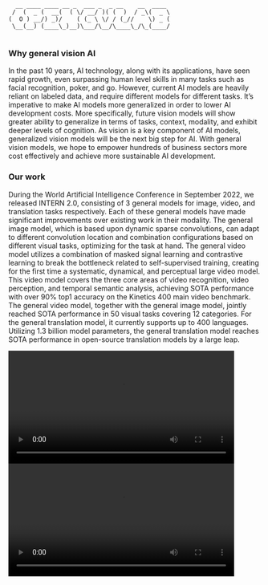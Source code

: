 ```
  __ ____ ____ __ _  ___ _  _ __    __  ____ 
 /  (  _ (  __(  ( \/ __/ )( (  )  / _\(  _ \
(  O ) __/) _)/    ( (_ \ \/ / (_//    \) _ (
 \__(__) (____\_)__)\___/\__/\____\_/\_(____/
 
```

### Why general vision AI

In the past 10 years, AI technology, along with its applications, have seen rapid growth, even surpassing human level skills in many tasks such as facial recognition, poker, and go. However, current AI models are heavily reliant on labeled data, and require different models for different tasks. It’s imperative to make AI models more generalized in order to lower AI development costs. More specifically, future vision models will show greater ability to generalize in terms of tasks, context, modality, and exhibit deeper levels of cognition. As vision is a key component of AI models, generalized vision models will be the next big step for AI. With general vision models, we hope to empower hundreds of business sectors more cost effectively and achieve more sustainable AI development.

### Our work

During the World Artificial Intelligence Conference in September 2022, we released INTERN 2.0, consisting of 3 general models for image, video, and translation tasks respectively. Each of these general models have made significant improvements over existing work in their modality. The general image model, which is based upon dynamic sparse convolutions, can adapt to different convolution location and combination configurations based on different visual tasks, optimizing for the task at hand. The general video model utilizes a combination of masked signal learning and contrastive learning to break the bottleneck related to self-supervised training, creating for the first time a systematic, dynamical, and perceptual large video model. This video model covers the three core areas of video recognition, video perception, and temporal semantic analysis, achieving SOTA performance with over 90% top1 accuracy on the Kinetics 400 main video benchmark. The general video model, together with the general image model, jointly reached SOTA performance in 50 visual tasks covering 12 categories. For the general translation model, it currently supports up to 400 languages. Utilizing 1.3 billion model parameters, the general translation model reaches SOTA performance in open-source translation models by a large leap.

<video width="450" controls>
  <source src="https://user-images.githubusercontent.com/94522163/211799801-cf9bb31b-fa4a-46f8-9edb-1873e445ab29.mp4" type="video/mp4">
Your browser does not support the video tag.
</video>

<video width="450" controls>
  <source src="https://user-images.githubusercontent.com/94522163/211804947-582c52d7-e426-41e1-926f-2b821a5c844f.mp4" type="video/mp4">
Your browser does not support the video tag.
</video>

